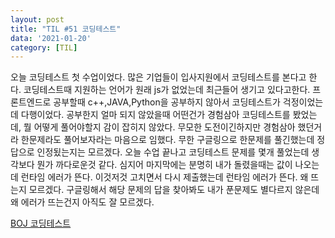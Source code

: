 ```yaml
---
layout: post
title: "TIL #51 코딩테스트"
data: '2021-01-20'
category: [TIL]
---
```


오늘 코딩테스트 첫 수업이었다. 많은 기업들이 입사지원에서 코딩테스트를 본다고 한다. 코딩테스트때 지원하는 언어가 원래 js가 없었는데 최근들어 생기고 있다고한다. 프론트엔드로 공부할때 c++,JAVA,Python을 공부하지 않아서 코딩테스트가 걱정이었는데 다행이었다. 공부한지 얼마 되지 않았을때 어떤건가 경험삼아 코딩테스트를 봤었는데, 뭘 어떻게 풀어야할지 감이 잡히지 않았다. 무모한 도전이긴하지만 경험삼아 했던거라 한문제라도 풀어보자라는 마음으로 임했다. 무한 구글링으로 한문제를 풀긴했는데 정답으로 인정됬는지는 모르겠다. 오늘 수업 끝나고 코딩테스트 문제를 몇개 풀었는데 생각보다 뭔가 까다로운것 같다. 심지어 마지막에는 분명히 내가 돌렸을때는 값이 나오는데 런타임 에러가 뜬다. 이것저것 고치면서 다시 제출했는데 런타임 에러가 뜬다. 왜 뜨는지 모르겠다. 구글링해서 해당 문제의 답을 찾아봐도 내가 푼문제도 별다르지 않은데 왜 에러가 뜨는건지 아직도 잘 모르겠다.

<a href="https://www.acmicpc.net/">BOJ 코딩테스트</a>
